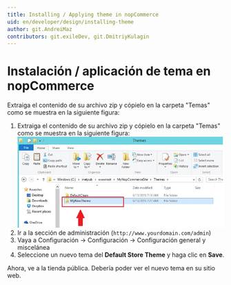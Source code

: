 ```yaml
---
title: Installing / Applying theme in nopCommerce
uid: en/developer/design/installing-theme
author: git.AndreiMaz
contributors: git.exileDev, git.DmitriyKulagin
---
```


# Instalación / aplicación de tema en nopCommerce
Extraiga el contenido de su archivo zip y cópielo en la carpeta "Temas" como se muestra en la siguiente figura:

1. Extraiga el contenido de su archivo zip y cópielo en la carpeta "Temas" como se muestra en la siguiente figura: ![extracting-theme](_static/installing-theme/extracting-theme.jpg)
1. Ir a la sección de administración (`http://www.yourdomain.com/admin`)
1. Vaya a Configuración → Configuración → Configuración general y miscelánea
1. Seleccione un nuevo tema del **Default Store Theme** y haga clic en **Save**.

Ahora, ve a la tienda pública. Debería poder ver el nuevo tema en su sitio web.
